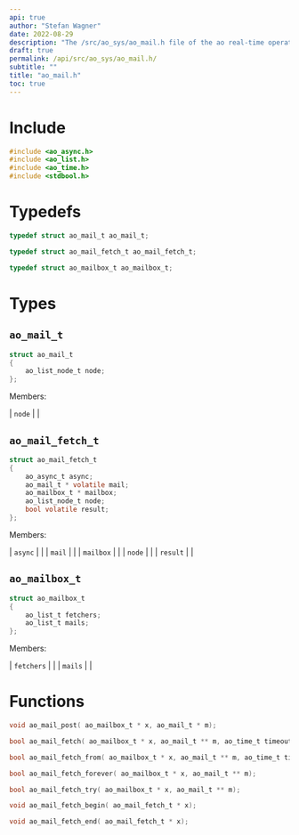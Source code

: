```yaml
---
api: true
author: "Stefan Wagner"
date: 2022-08-29
description: "The /src/ao_sys/ao_mail.h file of the ao real-time operating system."
draft: true
permalink: /api/src/ao_sys/ao_mail.h/
subtitle: ""
title: "ao_mail.h"
toc: true
---
```


# Include

```c
#include <ao_async.h>
#include <ao_list.h>
#include <ao_time.h>
#include <stdbool.h>
```

# Typedefs

```c
typedef struct ao_mail_t ao_mail_t;
```

```c
typedef struct ao_mail_fetch_t ao_mail_fetch_t;
```

```c
typedef struct ao_mailbox_t ao_mailbox_t;
```

# Types

## `ao_mail_t`

```c
struct ao_mail_t
{
    ao_list_node_t node;
};
```

Members:

| `node` | |

## `ao_mail_fetch_t`

```c
struct ao_mail_fetch_t
{
    ao_async_t async;
    ao_mail_t * volatile mail;
    ao_mailbox_t * mailbox;
    ao_list_node_t node;
    bool volatile result;
};
```

Members:

| `async` | |
| `mail` | |
| `mailbox` | |
| `node` | |
| `result` | |

## `ao_mailbox_t`

```c
struct ao_mailbox_t
{
    ao_list_t fetchers;
    ao_list_t mails;
};
```

Members:

| `fetchers` | |
| `mails` | |

# Functions

```c
void ao_mail_post( ao_mailbox_t * x, ao_mail_t * m);
```

```c
bool ao_mail_fetch( ao_mailbox_t * x, ao_mail_t ** m, ao_time_t timeout);
```

```c
bool ao_mail_fetch_from( ao_mailbox_t * x, ao_mail_t ** m, ao_time_t timeout, ao_time_t beginning);
```

```c
bool ao_mail_fetch_forever( ao_mailbox_t * x, ao_mail_t ** m);
```

```c
bool ao_mail_fetch_try( ao_mailbox_t * x, ao_mail_t ** m);
```

```c
void ao_mail_fetch_begin( ao_mail_fetch_t * x);
```

```c
void ao_mail_fetch_end( ao_mail_fetch_t * x);
```

